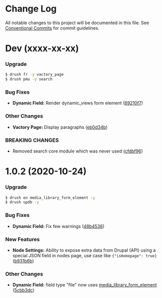 # Change Log

All notable changes to this project will be documented in this file.
See [Conventional Commits](https://conventionalcommits.org) for commit guidelines.

# Dev (xxxx-xx-xx)

### Upgrade

```bash
$ drush fr -y vactory_page
$ drush pmu -y search
```

### Bug Fixes

* **Dynamic Field:** Render dynamic_views form element ([69210f7](https://github.com/voidagency/vactory_decoupled/commit/eb0d34b324530f161df9886f89e83a6fcf4f3382))

### Other Changes

* **Vactory Page:** Display paragraphs ([eb0d34b](https://github.com/voidagency/vactory_decoupled/commit/69210f7d2bcc69f6a8f236988e5bac58f1f0c772))

### BREAKING CHANGES

* Removed search core module which was never used ([cfdbf96](https://github.com/voidagency/vactory_decoupled/commit/cfdbf96ab41078e5ea5aca4638e38a6bf11fed7d))


# 1.0.2 (2020-10-24)

### Upgrade

```bash
$ drush en media_library_form_element -y
$ drush updb -y
```

### Bug Fixes

* **Dynamic Field:** Fix few warnings ([48b4536](https://github.com/voidagency/vactory_decoupled/commit/48b45364c41075e801da65c30f1d9b39bc9820e3))

### New Features

* **Node Settings:** Ability to expose extra data from Drupal (API) using a special JSON field in nodes page, use case like `{"isHomepage": true}` ([b931b6b](https://github.com/voidagency/vactory_decoupled/commit/b931b6b84015d2bb9d2c7a1b1d9fc25d3c37673f))

### Other Changes

* **Dynamic Field:** field type "file" now uses [media_library_form_element](https://www.drupal.org/project/media_library_form_element) ([5cbb3dc](https://github.com/voidagency/vactory_decoupled/commit/5cbb3dc5c19982a31ef63b93d90824b349898e71))
